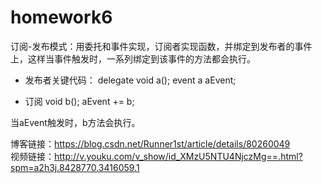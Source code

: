 # homework6

订阅-发布模式：用委托和事件实现，订阅者实现函数，并绑定到发布者的事件上，这样当事件触发时，一系列绑定到该事件的方法都会执行。

* 发布者关键代码：
delegate void a();
event a aEvent;

* 订阅
void b();
aEvent += b;

当aEvent触发时，b方法会执行。

博客链接：https://blog.csdn.net/Runner1st/article/details/80260049  
视频链接：http://v.youku.com/v_show/id_XMzU5NTU4NjczMg==.html?spm=a2h3j.8428770.3416059.1

